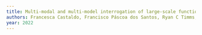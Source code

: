 ```yaml
---
title: Multi-modal and multi-model interrogation of large-scale functional brain networks
authors: Francesca Castaldo, Francisco Páscoa dos Santos, Ryan C Timms, Joana Cabral, Jakub Vohryzek, Gustavo Deco, Mark Woolrich, Karl Friston, Paul Verschure, Vladimir Litvak
year: 2022
---
```


